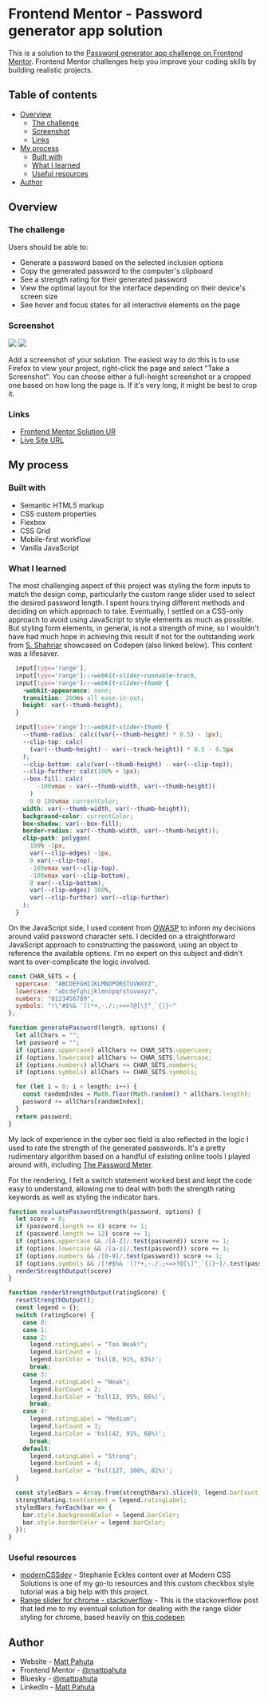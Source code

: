 # Frontend Mentor - Password generator app solution

This is a solution to the [Password generator app challenge on Frontend Mentor](https://www.frontendmentor.io/challenges/password-generator-app-Mr8CLycqjh). Frontend Mentor challenges help you improve your coding skills by building realistic projects. 

## Table of contents

- [Overview](#overview)
  - [The challenge](#the-challenge)
  - [Screenshot](#screenshot)
  - [Links](#links)
- [My process](#my-process)
  - [Built with](#built-with)
  - [What I learned](#what-i-learned)
  - [Useful resources](#useful-resources)
- [Author](#author)

## Overview

### The challenge

Users should be able to:

- Generate a password based on the selected inclusion options
- Copy the generated password to the computer's clipboard
- See a strength rating for their generated password
- View the optimal layout for the interface depending on their device's screen size
- See hover and focus states for all interactive elements on the page

### Screenshot

![](./images/project-ss-01.png)
![](./images/project-ss-02.png)

Add a screenshot of your solution. The easiest way to do this is to use Firefox to view your project, right-click the page and select "Take a Screenshot". You can choose either a full-height screenshot or a cropped one based on how long the page is. If it's very long, it might be best to crop it.

### Links

- [Frontend Mentor Solution UR](https://www.frontendmentor.io/solutions/responsive-password-generator-using-vanilla-javascript-vwzXXgHmfg)
- [Live Site URL](https://scintillating-muffin-250ce1.netlify.app/)

## My process

### Built with

- Semantic HTML5 markup
- CSS custom properties
- Flexbox
- CSS Grid
- Mobile-first workflow
- Vanilla JavaScript 


### What I learned

The most challenging aspect of this project was styling the form inputs to match the design comp, particularly the custom range slider used to select the desired password length. I spent hours trying different methods and deciding on which approach to take. Eventually, I settled on a CSS-only approach to avoid using JavaScript to style elements as much as possible. But styling form elements, in general, is not a strength of mine, so I wouldn't have had much hope in achieving this result if not for the outstanding work from [S. Shahriar](https://codepen.io/ShadowShahriar) showcased on Codepen (also linked below). This content was a lifesaver. 

```css
  input[type='range'],
  input[type='range']::-webkit-slider-runnable-track,
  input[type='range']::-webkit-slider-thumb {
    -webkit-appearance: none;
    transition: 200ms all ease-in-out;
    height: var(--thumb-height);
  }

  input[type='range']::-webkit-slider-thumb {
    --thumb-radius: calc((var(--thumb-height) * 0.5) - 1px);
    --clip-top: calc(
      (var(--thumb-height) - var(--track-height)) * 0.5 - 0.5px
    );
    --clip-bottom: calc(var(--thumb-height) - var(--clip-top));
    --clip-further: calc(100% + 1px);
    --box-fill: calc(
        -100vmax - var(--thumb-width, var(--thumb-height))
      )
      0 0 100vmax currentColor;
    width: var(--thumb-width, var(--thumb-height));
    background-color: currentColor;
    box-shadow: var(--box-fill);
    border-radius: var(--thumb-width, var(--thumb-height));
    clip-path: polygon(
      100% -1px,
      var(--clip-edges) -1px,
      0 var(--clip-top),
      -100vmax var(--clip-top),
      -100vmax var(--clip-bottom),
      0 var(--clip-bottom),
      var(--clip-edges) 100%,
      var(--clip-further) var(--clip-further)
    );
  }
```

On the JavaScript side, I used content from [OWASP](https://owasp.org/) to inform my decisions around valid password character sets. I decided on a straightforward JavaScript approach to constructing the password, using an object to reference the available options. I'm no expert on this subject and didn't want to over-complicate the logic involved. 

```js
const CHAR_SETS = {
  uppercase: "ABCDEFGHIJKLMNOPQRSTUVWXYZ",
  lowercase: "abcdefghijklmnopqrstuvwxyz",
  numbers: "0123456789",
  symbols: "!\"#$%& '()*+,-./:;<=>?@[\]^_`{|}~"
};

function generatePassword(length, options) {
  let allChars = "";
  let password = "";
  if (options.uppercase) allChars += CHAR_SETS.uppercase;
  if (options.lowercase) allChars += CHAR_SETS.lowercase;
  if (options.numbers) allChars += CHAR_SETS.numbers;
  if (options.symbols) allChars += CHAR_SETS.symbols;

  for (let i = 0; i < length; i++) {
    const randomIndex = Math.floor(Math.random() * allChars.length);
    password += allChars[randomIndex];
  }
  return password;
}
```
My lack of experience in the cyber sec field is also reflected in the logic I used to rate the strength of the generated passwords. It's a pretty rudimentary algorithm based on a handful of existing online tools I played around with, including [The Password Meter](https://passwordmeter.com/).

For the rendering, I felt a switch statement worked best and kept the code easy to understand, allowing me to deal with both the strength rating keywords as well as styling the indicator bars.

```js
function evaluatePasswordStrength(password, options) {
  let score = 0;
  if (password.length >= 8) score += 1;
  if (password.length >= 12) score += 1;
  if (options.uppercase && /[A-Z]/.test(password)) score += 1;
  if (options.lowercase && /[a-z]/.test(password)) score += 1;
  if (options.numbers && /[0-9]/.test(password)) score += 1;
  if (options.symbols && /[!#$%& '()*+,-./:;<=>?@[\]^_`{|}~]/.test(password)) score += 1;
  renderStrengthOutput(score)
}

function renderStrengthOutput(ratingScore) {
  resetStrengthOutput();
  const legend = {};
  switch (ratingScore) {
    case 0:
    case 1:
    case 2:
      legend.ratingLabel = "Too Weak!";
      legend.barCount = 1;
      legend.barColor = 'hsl(0, 91%, 63%)';
      break;
    case 3:
      legend.ratingLabel = "Weak";
      legend.barCount = 2;
      legend.barColor = 'hsl(13, 95%, 66%)';
      break;
    case 4:
      legend.ratingLabel = "Medium";
      legend.barCount = 3;
      legend.barColor = 'hsl(42, 91%, 68%)';
      break;
    default:
      legend.ratingLabel = "Strong";
      legend.barCount = 4;
      legend.barColor = 'hsl(127, 100%, 82%)';
  }

  const styledBars = Array.from(strengthBars).slice(0, legend.barCount);
  strengthRating.textContent = legend.ratingLabel;
  styledBars.forEach(bar => {
    bar.style.backgroundColor = legend.barColor;
    bar.style.borderColor = legend.barColor;
  });
}
```

### Useful resources

- [modernCSSdev](https://moderncss.dev/pure-css-custom-checkbox-style/) - Stephanie Eckles content over at Modern CSS Solutions is one of my go-to resources and this custom checkbox style tutorial was a big help with this project.
- [Range slider for chrome - stackoverflow](https://stackoverflow.com/questions/65738788/input-range-slider-progress-for-chrome-browser) - This is the stackoverflow post that led me to my eventual solution for dealing with the range slider styling for chrome, based heavily on [this codepen](https://codepen.io/ShadowShahriar/pen/zYPPYrQ)


## Author

- Website - [Matt Pahuta](https://www.mattpahuta.com)
- Frontend Mentor - [@mattpahuta](https://www.frontendmentor.io/profile/MattPahuta)
- Bluesky - [@mattpahuta](https://bsky.app/profile/mattpahuta.bsky.social)
- LinkedIn - [Matt Pahuta](www.linkedin.com/in/mattpahuta)
